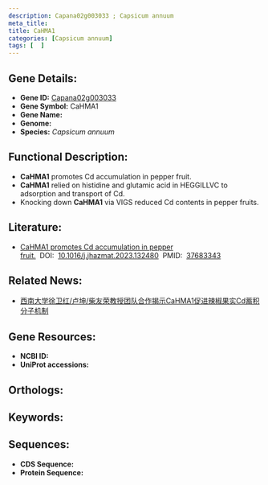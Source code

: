 ```yaml
---
description: Capana02g003033 ; Capsicum annuum
meta_title:
title: CaHMA1
categories: [Capsicum annuum]
tags: [  ]
---
```


## Gene Details:
- **Gene ID:**	[Capana02g003033]()
- **Gene Symbol:** CaHMA1
- **Gene Name:** 
- **Genome:** []()
- **Species:** *Capsicum annuum*

## Functional Description:
   - **CaHMA1** promotes Cd accumulation in pepper fruit.
   - **CaHMA1** relied on histidine and glutamic acid in HEGGILLVC to adsorption and transport of Cd.
   - Knocking down **CaHMA1** via VIGS reduced Cd contents in pepper fruits.

## Literature:
   - [CaHMA1 promotes Cd accumulation in pepper fruit.]( https://www.sciencedirect.com/science/article/pii/S0304389423017636?via%3Dihub#sec0080)&nbsp;&nbsp;DOI:&nbsp;&nbsp;[10.1016/j.jhazmat.2023.132480](https://www.sciencedirect.com/science/article/pii/S0304389423017636?via%3Dihub#sec0080)&nbsp;&nbsp;PMID:&nbsp;&nbsp;[37683343](https://pubmed.ncbi.nlm.nih.gov/37683343/)

## Related News:
   - [西南大学徐卫红/卢坤/柴友荣教授团队合作揭示CaHMA1促进辣椒果实Cd蓄积分子机制](https://mp.weixin.qq.com/s?__biz=MzIyOTY2NDYyNQ==&mid=2247580664&idx=4&sn=c5b9d120dc8a27606ddece8c17dc489b&chksm=e961e3a9936f4e87305bc11553592a383b12ede5f281f7566c8e9a423999f0c5c9d696f1c46b&scene=27#wechat_redirect)

## Gene Resources:
- **NCBI ID:** [](https://www.ncbi.nlm.nih.gov/gene/?term=)
- **UniProt accessions:** [](https://www.uniprot.org/uniprotkb//entry)

## Orthologs:


## Keywords:


## Sequences:
- **CDS Sequence:**
- **Protein Sequence:**
